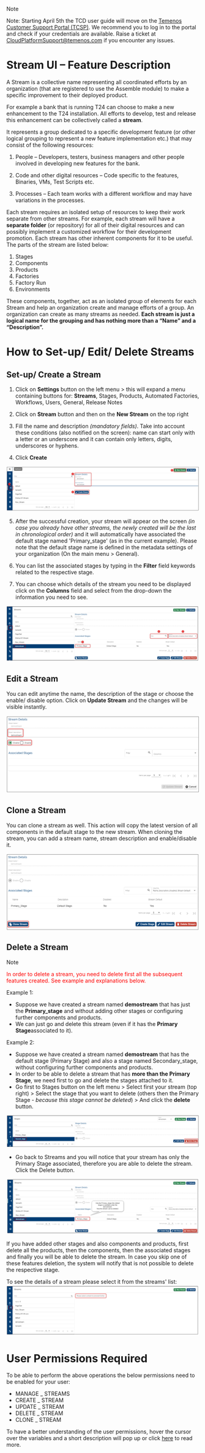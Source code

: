 > [!Note]
> Note: Starting April 5th the TCD user guide will move on the [Temenos Customer Support Portal (TCSP)](https://tcsp.temenos.com/TCD/Modules/TemenosContinuousDeployment/Overview/Overview.htm). We recommend you to log in to the portal and check if your credentials are available. Raise a ticket at [CloudPlatformSupport@temenos.com](CloudPlatformSupport@temenos.com) if you encounter any issues.

# Stream UI – Feature Description #

A Stream is a collective name representing all coordinated efforts by an organization (that are registered to use the Assemble module) to make a specific improvement to their deployed product. 

For example a bank that is running T24 can choose to make a new enhancement to the T24 installation. All efforts to develop, test and release this enhancement can be collectively called a **stream**.

It represents a group dedicated to a specific development feature (or other logical grouping to represent a new feature implementation etc.) that may consist of the following resources:

1.	People – Developers, testers, business managers and other people involved in developing new features for the bank.

2.	Code and other digital resources – Code specific to the features, Binaries, VMs, Test Scripts etc.

3.	Processes – Each team works with a different workflow and may have variations in the processes.

Each stream requires an isolated setup of resources to keep their work separate from other streams. For example, each stream will have a **separate folder** (or repository) for all of their digital resources and can possibly implement a customized workflow for their development promotion. Each stream has other inherent components for it to be useful. 
The parts of the stream are listed below:

1.	Stages 
2.	Components
3.	Products 
4.	Factories 
5.	Factory Run 
6.	Environments 

 These components, together, act as an isolated group of elements for each Stream and help an organization create and manage efforts of a group. An organization can create as many streams as needed. 
**Each stream is just a logical name for the grouping and has nothing more than a “Name” and a “Description”.**

# How to Set-up/ Edit/ Delete Streams 

## Set-up/ Create a Stream ##

1. Click on **Settings** button on the left menu > this will expand a menu containing buttons for: **Streams**, Stages, Products, Automated Factories, Workflows, Users, General, Release Notes
 
2. Click on **Stream** button and then on the **New Stream** on the top right

3. Fill the name and description *(mandatory fields)*. Take into account these conditions (also notified on the screen): name can start only with a letter or an underscore and it can contain only letters, digits, underscores or hyphens.

4. Click **Create**

 ![](./images/streams-create.png)

5. After the successful creation, your stream will appear on the screen *(in case you already have other streams, the newly created will be the last in chronological order)* and it will automatically have associated the default stage named 'Primary_stage' (as in the current example). Please note that the default stage name is defined in the metadata settings of your organization (On the main menu > General).

6. You can list the associated stages by typing in the **Filter** field keywords related to the respective stage. 

7. You can choose which details of the stream you need to be displayed click on the **Columns** field and select from the drop-down the information you need to see.

 ![](./images/streams-created.png)

## Edit a Stream ##

You can edit anytime the name, the description of the stage or choose the enable/ disable option. Click on **Update Stream** and the changes will be visible instantly.

![](./images/streams_edited.png)

## Clone a Stream ##
You can clone a stream as well. This action will copy the latest version of all components in the default stage to the new stream. When cloning the stream, you can add a stream name, stream description and enable/disable it.

![](./images/streams-cloned.png) 

## Delete a Stream ##

> [!Note]
> <span style="color:red">In order to delete a stream, you need to delete first all the subsequent features created. See example and explanations below.</span>


Example 1: 
- Suppose we have created a stream named **demostream** that has just the **Primary_stage** and without adding other stages or configuring further components and products.
- We can just go and delete this stream (even if it has the **Primary Stage**associated to it).

Example 2:
- Suppose we have created a stream named **demostream** that has the default stage (Primary Stage) and also a stage named Secondary_stage, without configuring further components and products.
- In order to be able to delete a stream that has **more than the Primary Stage**, we need first to go and delete the stages attached to it.
- Go first to Stages button on the left menu > Select first your stream (top right) > Select the stage that you want to delete (others then the Primary Stage - *because this stage cannot be deleted*) > And click the **delete** button.

![](./images/streams-delete-stage.png) 

- Go back to Streams and you will notice that your stream has only the Primary Stage associated, therefore you are able to delete the stream. Click the Delete button.

![](./images/streams-delete-streams.png)

If you have added other stages and also components and products, first delete all the products, then the components, then the associated stages and finally you will be able to delete the stream. In case you skip one of these features deletion, the system will notify that is not possible to delete the respective stage.

 To see the details of a stream please select it from the streams' list:
 ![](./images/streams-see-details.png)

# User Permissions Required
To be able to perform the above operations the below permissions need to be enabled for your user:

- MANAGE _ STREAMS
- CREATE _ STREAM
- UPDATE _ STREAM
- DELETE _ STREAM
- CLONE _ STREAM



To have a better understanding of the user permissions, hover the cursor over the variables and a short description will pop up or click [here](http://documentation.temenos.cloud/home/techguides/user-permissions) to read more.







